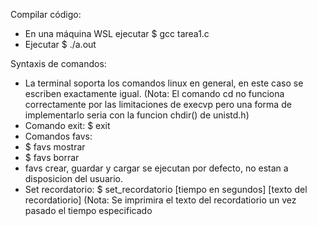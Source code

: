 Compilar código: 
- En una máquina WSL ejecutar $ gcc tarea1.c
- Ejecutar $ ./a.out

Syntaxis de comandos:
- La terminal soporta los comandos linux en general, en este caso se escriben exactamente igual. (Nota: El comando cd no funciona correctamente por las limitaciones de execvp pero una forma de implementarlo seria con la funcion chdir() de unistd.h)
- Comando exit: $ exit
- Comandos favs:
- $ favs mostrar
- $ favs borrar
- favs crear, guardar y cargar se ejecutan por defecto, no estan a disposicion del usuario.
- Set recordatorio: $ set_recordatorio [tiempo en segundos] [texto del recordatiorio] (Nota: Se imprimira el texto del recordatiorio un vez pasado el tiempo especificado
